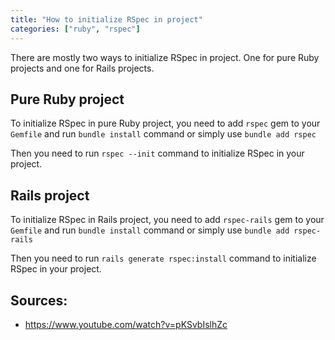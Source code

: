 ```yaml
---
title: "How to initialize RSpec in project"
categories: ["ruby", "rspec"]
---
```


There are mostly two ways to initialize RSpec in project. One for pure Ruby projects and one for Rails projects.

## Pure Ruby project

To initialize RSpec in pure Ruby project, you need to add `rspec` gem to your `Gemfile` and run `bundle install` command or simply use `bundle add rspec`

Then you need to run `rspec --init` command to initialize RSpec in your project.

## Rails project

To initialize RSpec in Rails project, you need to add `rspec-rails` gem to your `Gemfile` and run `bundle install` command or simply use `bundle add rspec-rails`

Then you need to run `rails generate rspec:install` command to initialize RSpec in your project.

## Sources:
 * <https://www.youtube.com/watch?v=pKSvbIslhZc>

